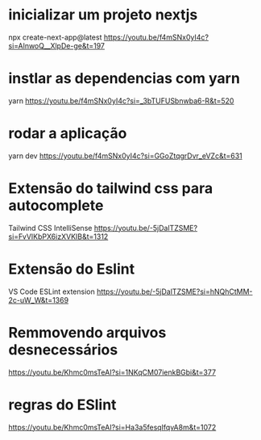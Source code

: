
# inicializar um projeto nextjs
npx create-next-app@latest
https://youtu.be/f4mSNx0yI4c?si=AlnwoQ__XlpDe-ge&t=197


# instlar as dependencias com yarn
yarn
https://youtu.be/f4mSNx0yI4c?si=_3bTUFUSbnwba6-R&t=520

# rodar a aplicação
yarn dev
https://youtu.be/f4mSNx0yI4c?si=GGoZtqgrDvr_eVZc&t=631


# Extensão do tailwind css para autocomplete
Tailwind CSS IntelliSense
https://youtu.be/-5jDalTZSME?si=FvVIKbPX6izXVKIB&t=1312


# Extensão do Eslint
VS Code ESLint extension
https://youtu.be/-5jDalTZSME?si=hNQhCtMM-2c-uW_W&t=1369


# Remmovendo arquivos desnecessários
https://youtu.be/Khmc0msTeAI?si=1NKqCM07ienkBGbi&t=377

# regras do ESlint
https://youtu.be/Khmc0msTeAI?si=Ha3a5fesqIfqvA8m&t=1072

